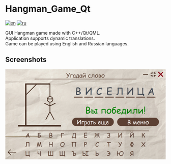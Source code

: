# Hangman_Game_Qt

[![en](https://img.shields.io/badge/lang-en-blue.svg)](https://github.com/Dariarty/Hangman_Game_Qt_Desktop/blob/main/README.md)
[![ru](https://img.shields.io/badge/lang-ru-red.svg)](https://github.com/Dariarty/Hangman_Game_Qt_Desktop/blob/main/README.ru.md)

GUI Hangman game made with C++/Qt/QML. </br> 
Application supports dynamic translations. </br>
Game can be played using English and Russian languages. </br>


## Screenshots
![alt text](assets/game_screenshot.png)
